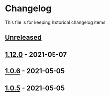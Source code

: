 # Changelog

This file is for keeping historical changelog items

## [Unreleased]

## [1.12.0] - 2021-05-07

## [1.0.6] - 2021-05-05

## [1.0.5] - 2021-05-05

[Unreleased]: https://github.com/huseyinbabal/git-flow-gh-actions/compare/1.12.0...HEAD

[1.12.0]: https://github.com/huseyinbabal/git-flow-gh-actions/compare/1.0.6...1.12.0

[1.0.6]: https://github.com/huseyinbabal/git-flow-gh-actions/compare/1.0.5...1.0.6

[1.0.5]: https://github.com/huseyinbabal/git-flow-gh-actions/compare/289d4d3ab5d970dac784b59e2901918519b04c78...1.0.5
